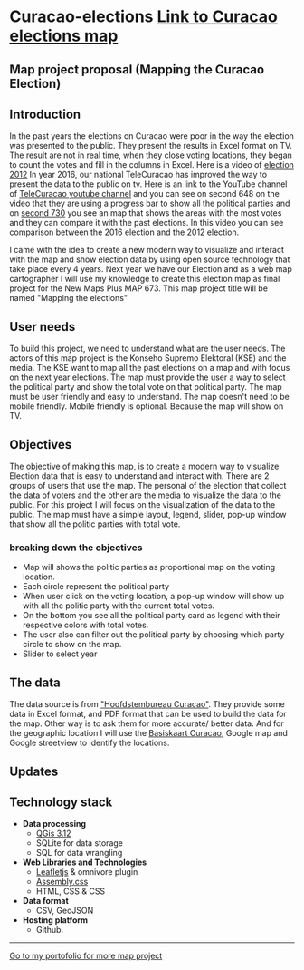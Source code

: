 # Curacao-elections [Link to Curacao elections map](jgo324.github.io/curacao-elections)
## Map project proposal (Mapping the Curacao Election)
## Introduction
In the past years the elections on Curacao were poor in the way the election was presented to the public. They present the results in Excel format on TV. The result are not in real time, when they close voting locations, they began to count the votes and fill in the columns in Excel.
Here is a video of [election 2012](https://youtu.be/hpKhdHlng18?t=50)
In  year 2016,  our national TeleCuracao has improved the way to present the data to the public on tv. Here is an link to the YouTube channel of [TeleCuracao youtube channel](https://youtu.be/YCeiskb4Ba4?t=648)  and you can see on second 648  on the video that they are using a progress bar to show all the political parties and on [second 730](https://youtu.be/YCeiskb4Ba4?t=739) you see an map that shows the areas with the most votes and they can compare it with the past elections. In this video you can see comparison between the  2016 election and the 2012 election.

I came with the idea to create a new modern  way to visualize and  interact with the map and show election data by using open source technology that take place every 4 years.
Next year we have our Election and as a web map cartographer I will use my knowledge to create this election  map as final project for the New Maps Plus MAP 673. 
This map project title will be named "Mapping the elections"
## User needs
To build this project, we need to understand what are the user needs.
The actors of this map project is the Konseho Supremo Elektoral (KSE) and the media. 
The KSE want to map all the past elections on a map and with focus on the next year elections. The map must provide the user a way to select the political party and show the total vote on that political party. The map must be user friendly and easy to understand.
The map doesn't need to be mobile friendly. Mobile friendly is optional. Because the map will show on TV.

## Objectives
The objective of making this map, is to create a modern way to visualize Election data that is easy to understand and interact with.
There are 2 groups of users that use the map. The personal of the election that collect the data of voters and the other are the media to visualize the data to the public.
For this project I will focus on the visualization of the data to the public. The map must have a simple layout, legend, slider, pop-up window that show all the politic parties with total vote.

### breaking down the objectives
- Map will shows the politic parties as proportional map on the voting location. 
- Each circle represent the political party
- When user click on the voting location, a pop-up window will show up with all the politic party with the current total votes.
- On the bottom you see all the political party card as legend with their respective colors with total votes.
- The user also can filter out the political party by choosing which party circle to show on the map.
- Slider to select year
## The data
The data source is from ["Hoofdstembureau Curacao"](http://www.kse.cw/eerdere.html). They provide some data in Excel format, and PDF format that can be used to build the data for the map.
Other way is to ask them for more accurate/ better data. 
And for the geographic location I will use the [Basiskaart Curacao](http://basiskaart.gobiernu.cw/), Google map and Google streetview to identify the locations.

## Updates



## Technology stack
- **Data processing**
	- [QGis 3.12](https://www.qgis.org/)
	- SQLite for data storage
	- SQL for data wrangling
- **Web Libraries and Technologies**
    - [Leafletjs](https://leafletjs.com/) & omnivore plugin
    - [Assembly.css](https://labs.mapbox.com/assembly/)
    - HTML, CSS & CSS
- **Data format**
	- CSV, GeoJSON
- **Hosting platform**
	- Github.

------

[Go to my portofolio for more map project](https://jgo324.github.io)